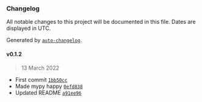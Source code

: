 ### Changelog

All notable changes to this project will be documented in this file. Dates are displayed in UTC.

Generated by [`auto-changelog`](https://github.com/CookPete/auto-changelog).

#### v0.1.2

> 13 March 2022

- First commit [`1bb50cc`](https://github.com/RhetTbull/rich_theme_manager/commit/1bb50cc24fff6c10701ce69817e67ebc3c554db5)
- Made mypy happy [`0efd838`](https://github.com/RhetTbull/rich_theme_manager/commit/0efd83896d7539ef342a48aa60529d9615b50ce9)
- Updated README [`a91ee96`](https://github.com/RhetTbull/rich_theme_manager/commit/a91ee96047ae44bff74bd6399f1e99821152c91b)
